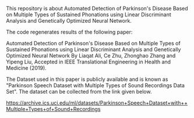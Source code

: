 This repository is about Automated Detection of Parkinson's Disease Based on Multiple Types of Sustained Phonations using Linear Discriminant Analysis and Genetically Optimized Neural Network.

The code regenerates results of the following paper:

Automated Detection of Parkinson's Disease Based on Multiple Types of Sustained Phonations using Linear Discriminant Analysis and Genetically Optimized Neural Network By Liaqat Ali, Ce Zhu, Zhonghao Zhang and Yipeng Liu, Accepted in IEEE Translational Engineering in Health and Medicine (2019).

The Dataset used in this paper is publicly available and is known as "Parkinson Speech Dataset with Multiple Types of Sound Recordings Data Set". The dataset can be collected from the link given below.

https://archive.ics.uci.edu/ml/datasets/Parkinson+Speech+Dataset+with++Multiple+Types+of+Sound+Recordings
